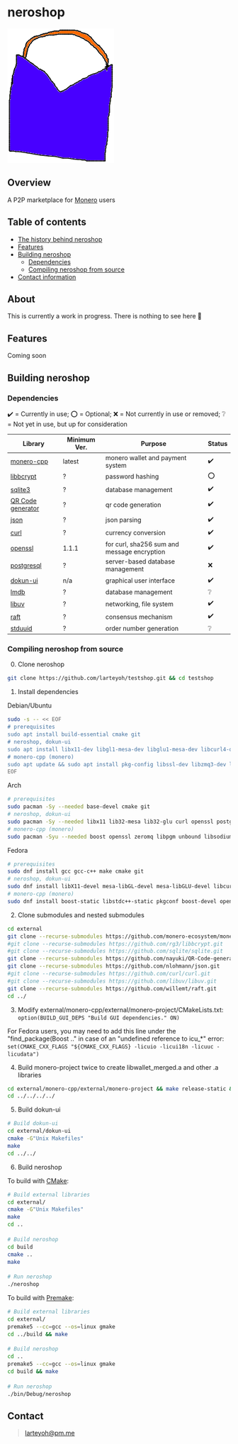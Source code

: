 # neroshop 

[![alt text](res/neroshop-logo.png)](https://github.com/larteyoh/testshop "neroshop logo")

## Overview
A P2P marketplace for [Monero](https://getmonero.org/) users


## Table of contents
- [The history behind neroshop](#about)
- [Features](#features) <!-- - [Documentation](#documentation)-->
- [Building neroshop](#building-neroshop)
  - [Dependencies](#dependencies)
  - [Compiling neroshop from source](#compiling-neroshop-from-source) <!-- - [Contributing](#contributing) --> <!-- - [Bug Bounty Program]-->
- [Contact information](#contact)


## About
This is currently a work in progress. There is nothing to see here :shrug:


## Features
Coming soon


## Building neroshop

### Dependencies
:heavy_check_mark: = Currently in use; :o: = Optional; :x: = Not currently in use or removed; :grey_question: = Not yet in use, but up for consideration

|      Library                                                       | Minimum Ver.    |         Purpose                                                        | Status                              |
|--------------------------------------------------------------------|-----------------|------------------------------------------------------------------------|-------------------------------------|
| [monero-cpp](https://github.com/monero-ecosystem/monero-cpp)       | latest          | monero wallet and payment system                                       | :heavy_check_mark:                  |
| [libbcrypt](https://github.com/rg3/libbcrypt)                      | ?               | password hashing                                                       | :o:                                 |
| [sqlite3](https://sqlite.org/)                                     | ?               | database management                                                    | :heavy_check_mark:                  |
| [QR Code generator](https://github.com/nayuki/QR-Code-generator)   | ?               | qr code generation                                                     | :heavy_check_mark:                  |
| [json](https://github.com/nlohmann/json/)                          | ?               | json parsing                                                           | :heavy_check_mark:                  |
| [curl](https://github.com/curl/curl)                               | ?               | currency conversion                                                    | :heavy_check_mark:                  |
| [openssl](https://github.com/openssl/openssl)                      | 1.1.1           | for curl, sha256 sum and message encryption                            | :heavy_check_mark:                  |
| [postgresql](https://www.postgresql.org/)                          | ?               | server-based database management                                       | :x:                                 |
| [dokun-ui](external/dokun-ui)                                      | n/a             | graphical user interface                                               | :heavy_check_mark:                  |
| [lmdb](https://github.com/LMDB/lmdb)                               | ?               | database management                                                    | :grey_question:                     |
| [libuv](https://github.com/libuv/libuv)                            | ?               | networking, file system                                                | :heavy_check_mark:                  |
| [raft](https://github.com/willemt/raft)                            | ?               | consensus mechanism                                                    | :heavy_check_mark:                  |
| [stduuid](https://github.com/mariusbancila/stduuid)                | ?               | order number generation                                                | :grey_question:                     |

### Compiling neroshop from source
0. Clone neroshop
```bash
git clone https://github.com/larteyoh/testshop.git && cd testshop
```


1. Install dependencies

Debian/Ubuntu
```bash
sudo -s -- << EOF
# prerequisites
sudo apt install build-essential cmake git
# neroshop, dokun-ui
sudo apt install libx11-dev libgl1-mesa-dev libglu1-mesa-dev libcurl4-openssl-dev libssl-dev libpq-dev postgresql libuv1-dev
# monero-cpp (monero)
sudo apt update && sudo apt install pkg-config libssl-dev libzmq3-dev libunbound-dev libsodium-dev libunwind8-dev liblzma-dev libreadline6-dev libldns-dev libexpat1-dev libpgm-dev qttools5-dev-tools libhidapi-dev libusb-1.0-0-dev libprotobuf-dev protobuf-compiler libudev-dev libboost-chrono-dev libboost-date-time-dev libboost-filesystem-dev libboost-locale-dev libboost-program-options-dev libboost-regex-dev libboost-serialization-dev libboost-system-dev libboost-thread-dev python3 ccache doxygen graphviz
EOF
```
Arch
```bash
# prerequisites
sudo pacman -Sy --needed base-devel cmake git
# neroshop, dokun-ui
sudo pacman -Sy --needed libx11 lib32-mesa lib32-glu curl openssl postgresql libuv
# monero-cpp (monero)
sudo pacman -Syu --needed boost openssl zeromq libpgm unbound libsodium libunwind xz readline ldns expat gtest python3 ccache doxygen graphviz qt5-tools hidapi libusb protobuf systemd
```
Fedora
```bash
# prerequisites
sudo dnf install gcc gcc-c++ make cmake git
# neroshop, dokun-ui
sudo dnf install libX11-devel mesa-libGL-devel mesa-libGLU-devel libcurl-devel openssl-devel libpq-devel postgresql-server libuv-devel libuv-static
# monero-cpp (monero)
sudo dnf install boost-static libstdc++-static pkgconf boost-devel openssl-devel zeromq-devel openpgm-devel unbound-devel libsodium-devel libunwind-devel xz-devel readline-devel ldns-devel expat-devel gtest-devel ccache doxygen graphviz qt5-linguist hidapi-devel libusbx-devel protobuf-devel protobuf-compiler systemd-devel
```


2. Clone submodules and nested submodules
```bash
cd external
git clone --recurse-submodules https://github.com/monero-ecosystem/monero-cpp.git
#git clone --recurse-submodules https://github.com/rg3/libbcrypt.git
#git clone --recurse-submodules https://github.com/sqlite/sqlite.git
git clone --recurse-submodules https://github.com/nayuki/QR-Code-generator.git
git clone --recurse-submodules https://github.com/nlohmann/json.git
#git clone --recurse-submodules https://github.com/curl/curl.git
#git clone --recurse-submodules https://github.com/libuv/libuv.git
git clone --recurse-submodules https://github.com/willemt/raft.git
cd ../
```


3. Modify external/monero-cpp/external/monero-project/CMakeLists.txt:
`option(BUILD_GUI_DEPS "Build GUI dependencies." ON)`

For Fedora users, you may need to add this line under the "find_package(Boost .." in case of an "undefined reference to icu_*" error:
`set(CMAKE_CXX_FLAGS "${CMAKE_CXX_FLAGS} -licuio -licui18n -licuuc -licudata")`


4. Build monero-project twice to create libwallet_merged.a and other .a libraries
```bash
cd external/monero-cpp/external/monero-project && make release-static && make release-static
cd ../../../../
```


5. Build dokun-ui
```bash
# Build dokun-ui
cd external/dokun-ui
cmake -G"Unix Makefiles"
make
cd ../../
```


6. Build neroshop

To build with [CMake](https://cmake.org/):

```bash
# Build external libraries
cd external/
cmake -G"Unix Makefiles"
make
cd ..

# Build neroshop
cd build
cmake ..
make

# Run neroshop
./neroshop
```


To build with [Premake](https://premake.github.io/):

```bash
# Build external libraries
cd external/
premake5 --cc=gcc --os=linux gmake
cd ../build && make

# Build neroshop
cd ..
premake5 --cc=gcc --os=linux gmake
cd build && make

# Run neroshop
./bin/Debug/neroshop
```


## Contact
> larteyoh@pm.me

[//]: # (./clean.sh)
[//]: # (rm -rf external/dokun-ui/CMakeFiles; rm -rf external/dokun-ui/CMakeCache.txt; rm -rf external/dokun-ui/cmake_install.cmake; rm -rf external/dokun-ui/Makefile)
[//]: # (git checkout -b test)
[//]: # (git add .gitignore .gitmodules cmake/ CMakeLists.txt external/ include/ premake5.lua readme.md res/neroshop-logo.png res/wallets src/ test/)
[//]: # (git commit -m"Testing")
[//]: # (git push -u origin test)
